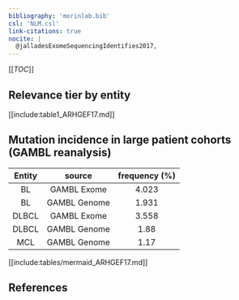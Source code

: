 ```yaml
---
bibliography: 'morinlab.bib'
csl: 'NLM.csl'
link-citations: true
nocite: |
  @jalladesExomeSequencingIdentifies2017, 
---
```


[[_TOC_]]




## Relevance tier by entity

[[include:table1_ARHGEF17.md]]


## Mutation incidence in large patient cohorts (GAMBL reanalysis)

|Entity|source |frequency (%)|
|:------:|:----:|:----:|
|BL|GAMBL Exome |4.023 |
|BL|GAMBL Genome |1.931 |
|DLBCL|GAMBL Exome |3.558 |
|DLBCL|GAMBL Genome |1.88 |
|MCL|GAMBL Genome |1.17 |


[[include:tables/mermaid_ARHGEF17.md]]

## References


